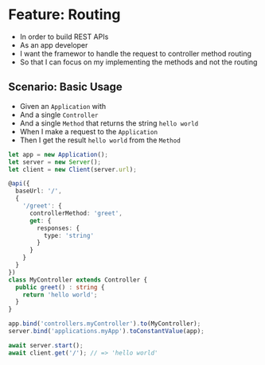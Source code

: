 # Feature: Routing

- In order to build REST APIs
- As an app developer
- I want the framewor to handle the request to controller method routing
- So that I can focus on my implementing the methods and not the routing

## Scenario: Basic Usage

- Given an `Application` with
- And a single `Controller`
- And a single `Method` that returns the string `hello world`
- When I make a request to the `Application`
- Then I get the result `hello world` from the `Method`

```ts
let app = new Application();
let server = new Server();
let client = new Client(server.url);

@api({
  baseUrl: '/',
  {
    '/greet': {
      controllerMethod: 'greet',
      get: {
        responses: {
          type: 'string'
        }
      }
    }
  }
})
class MyController extends Controller {
  public greet() : string {
    return 'hello world';
  }
}

app.bind('controllers.myController').to(MyController);
server.bind('applications.myApp').toConstantValue(app);

await server.start();
await client.get('/'); // => 'hello world'
```
